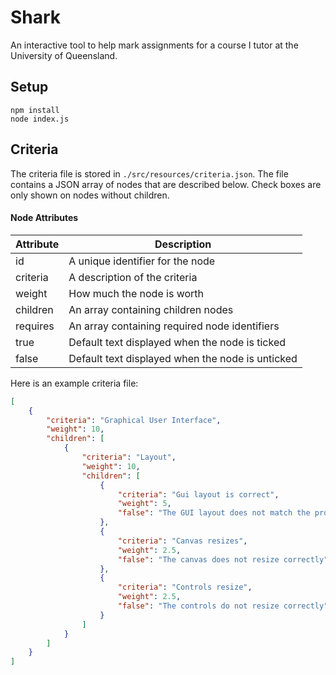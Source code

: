 # Shark
An interactive tool to help mark assignments for a course I tutor at the University of Queensland.

## Setup
    npm install
    node index.js

## Criteria
The criteria file is stored in ```./src/resources/criteria.json```. The file contains a JSON array of nodes that are described below. Check boxes are only shown on nodes without children. 

#### Node Attributes
|Attribute|Description|
|--------|------------|
|id|A unique identifier for the node|
|criteria|A description of the criteria| 
|weight|How much the node is worth|
|children|An array containing children nodes|
|requires|An array containing required node identifiers|
|true|Default text displayed when the node is ticked|
|false|Default text displayed when the node is unticked|

Here is an example criteria file:
```json
[
    {
        "criteria": "Graphical User Interface",
        "weight": 10,
        "children": [
            {
                "criteria": "Layout",
                "weight": 10,
                "children": [
                    {
                        "criteria": "Gui layout is correct",
                        "weight": 5,
                        "false": "The GUI layout does not match the provided screenshots"
                    },
                    {
                        "criteria": "Canvas resizes",
                        "weight": 2.5,
                        "false": "The canvas does not resize correctly"
                    },
                    {
                        "criteria": "Controls resize",
                        "weight": 2.5,
                        "false": "The controls do not resize correctly"
                    }
                ]
            }
        ]
    }
]
```